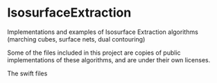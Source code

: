 # IsosurfaceExtraction

Implementations and examples of Isosurface Extraction algorithms (marching cubes, surface nets, dual contouring)

Some of the files included in this project are copies of public implementations of these algorithms, and are under their own licenses.

The swift files 
